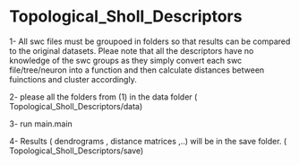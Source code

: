 # Topological_Sholl_Descriptors

1- All swc files must be groupoed in folders so that results can be compared to the original datasets. 
Pleae note that all the descriptors have no knowledge of the swc groups as they simply convert each swc 
file/tree/neuron into a function and then calculate distances between fuinctions and cluster accordingly. 

2- please all the folders from (1) in the data folder ( Topological_Sholl_Descriptors/data)

3- run main.main

4- Results ( dendrograms , distance matrices ,..) will be in the save folder. ( Topological_Sholl_Descriptors/save)
